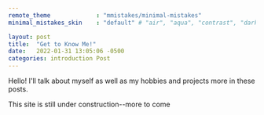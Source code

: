 ```yaml
---
remote_theme             : "mmistakes/minimal-mistakes"
minimal_mistakes_skin    : "default" # "air", "aqua", "contrast", "dark", "dirt", "neon", "mint", "plum", "sunrise"

layout: post
title:  "Get to Know Me!"
date:   2022-01-31 13:05:06 -0500
categories: introduction Post
---
```

Hello!  I'll talk about myself as well as my hobbies and projects more in these posts.  

This site is still under construction--more to come